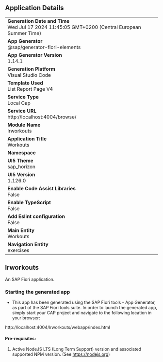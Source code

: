 ## Application Details
|               |
| ------------- |
|**Generation Date and Time**<br>Wed Jul 17 2024 11:45:05 GMT+0200 (Central European Summer Time)|
|**App Generator**<br>@sap/generator-fiori-elements|
|**App Generator Version**<br>1.14.1|
|**Generation Platform**<br>Visual Studio Code|
|**Template Used**<br>List Report Page V4|
|**Service Type**<br>Local Cap|
|**Service URL**<br>http://localhost:4004/browse/
|**Module Name**<br>lrworkouts|
|**Application Title**<br>Workouts|
|**Namespace**<br>|
|**UI5 Theme**<br>sap_horizon|
|**UI5 Version**<br>1.126.0|
|**Enable Code Assist Libraries**<br>False|
|**Enable TypeScript**<br>False|
|**Add Eslint configuration**<br>False|
|**Main Entity**<br>Workouts|
|**Navigation Entity**<br>exercises|

## lrworkouts

An SAP Fiori application.

### Starting the generated app

-   This app has been generated using the SAP Fiori tools - App Generator, as part of the SAP Fiori tools suite.  In order to launch the generated app, simply start your CAP project and navigate to the following location in your browser:

http://localhost:4004/lrworkouts/webapp/index.html

#### Pre-requisites:

1. Active NodeJS LTS (Long Term Support) version and associated supported NPM version.  (See https://nodejs.org)


